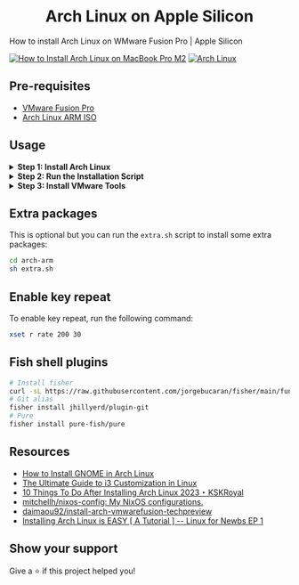 <h1 align="center">Arch Linux on Apple Silicon</h1>
<p>
  How to install Arch Linux on WMware Fusion Pro | Apple Silicon
</p>

[![How to Install Arch Linux on MacBook Pro M2](https://i.ytimg.com/vi/Nz-gKG6Bzlw/hqdefault.jpg)](https://www.youtube.com/watch?v=Nz-gKG6Bzlw)
[![Arch Linux](https://i.gyazo.com/a741427b8452da194e6840ae613f4173.png)](https://gyazo.com/a741427b8452da194e6840ae613f4173)


## Pre-requisites

- [VMware Fusion Pro](https://blogs.vmware.com/teamfusion/2024/05/fusion-pro-now-available-free-for-personal-use.html)
- [Arch Linux ARM ISO](https://release.archboot.net/aarch64/latest/iso/)

## Usage

<details>
<summary><strong>Step 1: Install Arch Linux</strong></summary>
<p>Follow the instructions to install Arch Linux using the archboot ISO.</p>

- Setup timezone and install in offline mode
  ![Offline mode](https://i.gyazo.com/e5c5b2f659d581cd522d365e05386b7a.gif)
- Setup storage
  ![Part 1](https://i.gyazo.com/67f9debdfd3535e834bab02c42f5beff.gif)
  ![Part 2](https://i.gyazo.com/eb204a7fafc1e161e3964fed95640e67.gif)
- Install packages
  ![Install packages](https://i.gyazo.com/9d5977732aa0c23bc6edfe39d3ef28a5.gif)
- Config system
![Set root password](https://i.gyazo.com/03668f605a12b4d4e91826f7d1222ecf.gif)
![Install Neovim and Systemd](https://i.gyazo.com/7383ac8133d45c9543f9ae73e0c1b3a0.gif)
![Set bash as default shell](https://i.gyazo.com/4c88d05c8689f71be3da30f9afcca13a.gif)
![Create user](https://i.gyazo.com/b4fdf52ba88bdca60a9a4089ba29287f.gif)
![Install bootloader - grub](https://i.gyazo.com/08727354e037b848f55c6a11eba18d5d.gif)
![Reboot](https://i.gyazo.com/7a459c94f32230efad20154a8f06aa38.gif)
</details>

<details>
<summary><strong>Step 2: Run the Installation Script</strong></summary>
<p>At this step, you should have a working Arch Linux system.</p>

- Install git and sudo
  ![Install git and sudo](https://i.gyazo.com/0e5efd00c54c066df26275cee93e63fb.gif)
- Grant the user `sudo` privileges
  ```sh
  nvim /etc/sudoers
  ```
  ![Grant the user](https://i.gyazo.com/13d82ba0055e39849a4c8fa6a2741dc1.gif)
- Clone this repository and run the `install.sh` script
  ```sh
  git clone https://github.com/AlejandroVolkova/arch-arm.git
  cd arch-arm
  sh install.sh
  ```
  ![Install](https://i.gyazo.com/5ed1527bf07899ae6fe27b17f5c3c9d3.gif)
- This script will update the system packages, install kitty terminal emulator, install the GNOME desktop environment, install and enable GDM.
- Verify that the GNOME desktop environment is installed correctly
  ```sh
  sudo systemctl status gdm.service
  ```
- Reboot the system
  ```sh
  reboot
  ```
  ![Gnome](https://i.gyazo.com/7699f359a05472a7ff3db8fa92d088a4.gif)
  </details>

<details>
<summary><strong>Step 3: Install VMware Tools</strong></summary>
<p>If you share the folder between the host and the guest, you need to install VMware Tools.</p>

- Warning message:
  ```
  Shared folders will not be available in the virtual machine until VMware Tools is installed and running.
  ```
  ![Image from Gyazo](https://i.gyazo.com/73f69ac3da68a54e9fc594f3440af631.gif)
- Run the `openvm-tools.sh` script to install VMware Tools
  ```sh
  cd arch-arm
  sh openvm-tools.sh
  ```
  ![Install OpenVM Tools](https://i.gyazo.com/d6f184300cae564038ddb1f4043f2a14.gif)
- Verify that VMware Tools is installed correctly
  ```sh
  ls -l /mnt/hgfs
  ```
  </details>

## Extra packages

This is optional but you can run the `extra.sh` script to install some extra packages:

```sh
cd arch-arm
sh extra.sh
```

## Enable key repeat

To enable key repeat, run the following command:

```sh
xset r rate 200 30
```

## Fish shell plugins

```sh
# Install fisher
curl -sL https://raw.githubusercontent.com/jorgebucaran/fisher/main/functions/fisher.fish | source && fisher install jorgebucaran/fisher
# Git alias
fisher install jhillyerd/plugin-git
# Pure
fisher install pure-fish/pure
```

## Resources

- [How to Install GNOME in Arch Linux](https://phoenixnap.com/kb/arch-linux-gnome)
- [The Ultimate Guide to i3 Customization in Linux](https://itsfoss.com/i3-customization/)
- [10 Things To Do After Installing Arch Linux 2023 ‣ KSKRoyal](https://kskroyal.com/10-things-to-do-after-installing-arch-linux-2023/)
- [mitchellh/nixos-config: My NixOS configurations.](https://github.com/mitchellh/nixos-config)
- [daimaou92/install-arch-vmwarefusion-techpreview](https://github.com/daimaou92/install-arch-vmwarefusion-techpreview)
- [Installing Arch Linux is EASY [ A Tutorial ] -- Linux for Newbs EP 1](https://www.youtube.com/watch?v=8YE1LlTxfMQ)

## Show your support

Give a ⭐️ if this project helped you!
